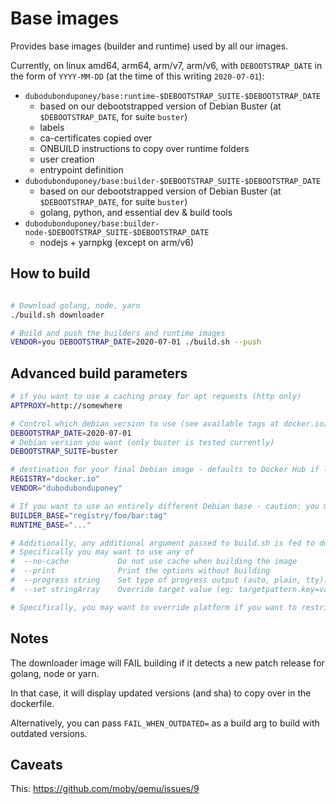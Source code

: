 # Base images

Provides base images (builder and runtime) used by all our images.

Currently, on linux amd64, arm64, arm/v7, arm/v6, with `DEBOOTSTRAP_DATE` in the form of `YYYY-MM-DD` (at the time of this writing `2020-07-01`):

 * `dubodubonduponey/base:runtime-$DEBOOTSTRAP_SUITE-$DEBOOTSTRAP_DATE`
    * based on our debootstrapped version of Debian Buster (at `$DEBOOTSTRAP_DATE`, for suite `buster`)
    * labels
    * ca-certificates copied over
    * ONBUILD instructions to copy over runtime folders
    * user creation
    * entrypoint definition
 * `dubodubonduponey/base:builder-$DEBOOTSTRAP_SUITE-$DEBOOTSTRAP_DATE`
    * based on our debootstrapped version of Debian Buster (at `$DEBOOTSTRAP_DATE`, for suite `buster`)
    * golang, python, and essential dev & build tools
 * `dubodubonduponey/base:builder-node-$DEBOOTSTRAP_SUITE-$DEBOOTSTRAP_DATE`
    * nodejs + yarnpkg (except on arm/v6)

## How to build

```bash

# Download golang, node, yarn
./build.sh downloader

# Build and push the builders and runtime images
VENDOR=you DEBOOTSTRAP_DATE=2020-07-01 ./build.sh --push
```

## Advanced build parameters

```bash
# if you want to use a caching proxy for apt requests (http only)
APTPROXY=http://somewhere

# Control which debian version to use (see available tags at docker.io/dubodubonduponey/debian)
DEBOOTSTRAP_DATE=2020-07-01
# Debian version you want (only buster is tested currently)
DEBOOTSTRAP_SUITE=buster

# destination for your final Debian image - defaults to Docker Hub if left unspecified
REGISTRY="docker.io"
VENDOR="dubodubonduponey"

# If you want to use an entirely different Debian base - caution: you may have to adjust packages versions inside the dockerfile as well as this might break!
BUILDER_BASE="registry/foo/bar:tag"
RUNTIME_BASE="..."

# Additionally, any additional argument passed to build.sh is fed to docker buildx bake.
# Specifically you may want to use any of
#  --no-cache           Do not use cache when building the image
#  --print              Print the options without building
#  --progress string    Set type of progress output (auto, plain, tty). Use plain to show container output (default "auto")
#  --set stringArray    Override target value (eg: targetpattern.key=value)

# Specifically, you may want to override platform if you want to restrict building to a subset of supported platforms.
```

## Notes

The downloader image will FAIL building if it detects a new patch release for golang, node or yarn.

In that case, it will display updated versions (and sha) to copy over in the dockerfile.

Alternatively, you can pass `FAIL_WHEN_OUTDATED=` as a build arg to build with outdated versions.

## Caveats

This: https://github.com/moby/qemu/issues/9
